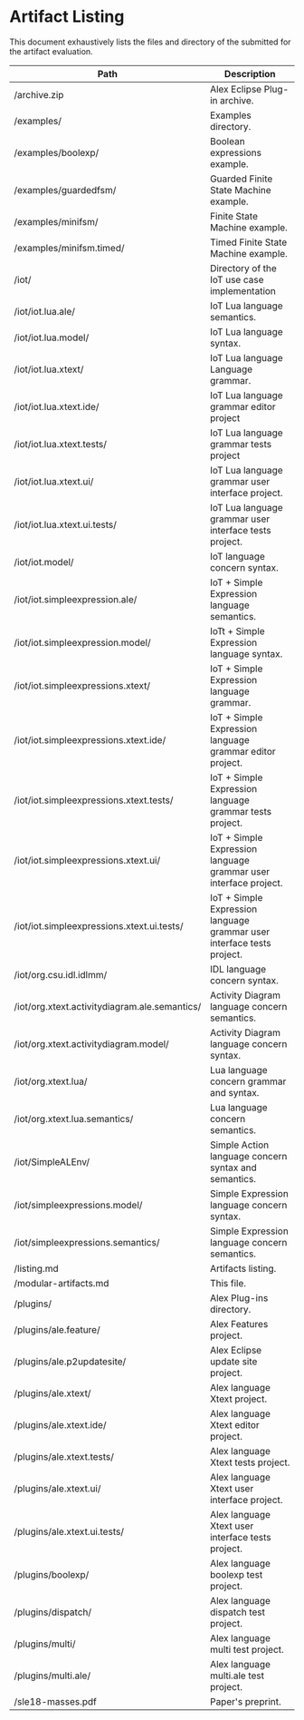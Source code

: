 # Artifact Listing

This document exhaustively lists the files and directory of the submitted for the artifact evaluation.

| Path                                          | Description                                                  |
| --------------------------------------------- | ------------------------------------------------------------ |
| /archive.zip                                  | Alex Eclipse Plug-in archive.                                |
| /examples/                                    | Examples directory.                                          |
| /examples/boolexp/                            | Boolean expressions example.                                 |
| /examples/guardedfsm/                         | Guarded Finite State Machine example.                        |
| /examples/minifsm/                            | Finite State Machine example.                                |
| /examples/minifsm.timed/                      | Timed Finite State Machine example.                          |
| /iot/                                         | Directory of the IoT use case implementation                 |
| /iot/iot.lua.ale/                             | IoT Lua language semantics.                                  |
| /iot/iot.lua.model/                           | IoT Lua language syntax.                                     |
| /iot/iot.lua.xtext/                           | IoT Lua language Language grammar.                           |
| /iot/iot.lua.xtext.ide/                       | IoT Lua language grammar editor project                      |
| /iot/iot.lua.xtext.tests/                     | IoT Lua language grammar tests project                       |
| /iot/iot.lua.xtext.ui/                        | IoT Lua language grammar user interface project.             |
| /iot/iot.lua.xtext.ui.tests/                  | IoT Lua language grammar user interface tests project.       |
| /iot/iot.model/                               | IoT language concern syntax.                                 |
| /iot/iot.simpleexpression.ale/                | IoT + Simple Expression language semantics.                  |
| /iot/iot.simpleexpression.model/              | IoTt + Simple Expression language syntax.                    |
| /iot/iot.simpleexpressions.xtext/             | IoT + Simple Expression language grammar.                    |
| /iot/iot.simpleexpressions.xtext.ide/         | IoT + Simple Expression language grammar editor project.     |
| /iot/iot.simpleexpressions.xtext.tests/       | IoT + Simple Expression language grammar tests project.      |
| /iot/iot.simpleexpressions.xtext.ui/          | IoT + Simple Expression language grammar user interface project. |
| /iot/iot.simpleexpressions.xtext.ui.tests/    | IoT + Simple Expression language grammar user interface tests project. |
| /iot/org.csu.idl.idlmm/                       | IDL language concern syntax.                                 |
| /iot/org.xtext.activitydiagram.ale.semantics/ | Activity Diagram language concern semantics.                 |
| /iot/org.xtext.activitydiagram.model/         | Activity Diagram language concern syntax.                    |
| /iot/org.xtext.lua/                           | Lua language concern grammar and syntax.                     |
| /iot/org.xtext.lua.semantics/                 | Lua language concern semantics.                              |
| /iot/SimpleALEnv/                             | Simple Action language concern syntax and semantics.         |
| /iot/simpleexpressions.model/                 | Simple Expression language concern syntax.                   |
| /iot/simpleexpressions.semantics/             | Simple Expression language concern semantics.                |
| /listing.md                                   | Artifacts listing.                                           |
| /modular-artifacts.md                         | This file.                                                   |
| /plugins/                                     | Alex Plug-ins directory.                                     |
| /plugins/ale.feature/                         | Alex Features project.                                       |
| /plugins/ale.p2updatesite/                    | Alex Eclipse update site project.                            |
| /plugins/ale.xtext/                           | Alex language Xtext project.                                 |
| /plugins/ale.xtext.ide/                       | Alex language Xtext editor project.                          |
| /plugins/ale.xtext.tests/                     | Alex language Xtext tests project.                           |
| /plugins/ale.xtext.ui/                        | Alex language Xtext user interface project.                  |
| /plugins/ale.xtext.ui.tests/                  | Alex language Xtext user interface tests project.            |
| /plugins/boolexp/                             | Alex language boolexp test project.                          |
| /plugins/dispatch/                            | Alex language dispatch test project.                         |
| /plugins/multi/                               | Alex language multi test project.                            |
| /plugins/multi.ale/                           | Alex language multi.ale test project.                        |
| /sle18-masses.pdf                             | Paper's preprint.                                            |